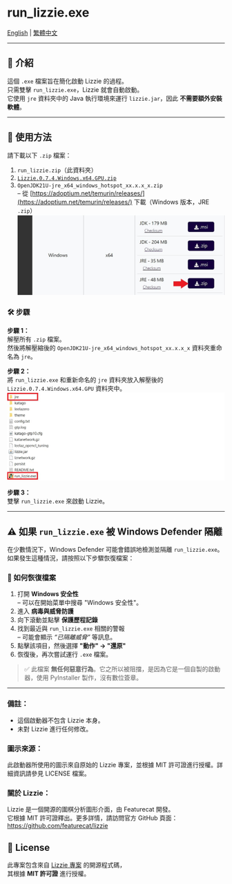 # run_lizzie.exe

[English](./README.md) | [繁體中文](./README.zh-TW.md)

---

## 🧩 介紹

這個 `.exe` 檔案旨在簡化啟動 Lizzie 的過程。  
只需雙擊 `run_lizzie.exe`，Lizzie 就會自動啟動。  
它使用 `jre` 資料夾中的 Java 執行環境來運行 `lizzie.jar`，因此 **不需要額外安裝軟體**。

---

## 🚀 使用方法

請下載以下 `.zip` 檔案：

1. `run_lizzie.zip`（此資料夾）
2. [`Lizzie.0.7.4.Windows.x64.GPU.zip`](https://github.com/featurecat/lizzie/releases/download/0.7.4/Lizzie.0.7.4.Windows.x64.GPU.zip)
3. `OpenJDK21U-jre_x64_windows_hotspot_xx.x.x_x.zip`  
   – 從 [https://adoptium.net/temurin/releases/](https://adoptium.net/temurin/releases/) 下載（Windows 版本，JRE `.zip`）  
   ![JRE](images/jre.jpg)

### 🛠 步驟

**步驟 1：**  
解壓所有 `.zip` 檔案。  
然後將解壓縮後的 `OpenJDK21U-jre_x64_windows_hotspot_xx.x.x_x` 資料夾重命名為 `jre`。

**步驟 2：**  
將 `run_lizzie.exe` 和重新命名的 `jre` 資料夾放入解壓後的 `Lizzie.0.7.4.Windows.x64.GPU` 資料夾中。  
![JRE](images/files.jpg)

**步驟 3：**  
雙擊 `run_lizzie.exe` 來啟動 Lizzie。

---

## ⚠️ 如果 `run_lizzie.exe` 被 Windows Defender 隔離

在少數情況下，Windows Defender 可能會錯誤地檢測並隔離 `run_lizzie.exe`。如果發生這種情況，請按照以下步驟恢復檔案：

### 🔄 如何恢復檔案

1. 打開 **Windows 安全性**  
   – 可以在開始菜單中搜尋 "Windows 安全性"。
2. 進入 **病毒與威脅防護**
3. 向下滾動並點擊 **保護歷程記錄**
4. 找到最近與 `run_lizzie.exe` 相關的警報  
   – 可能會顯示 *“已隔離威脅”* 等訊息。
5. 點擊該項目，然後選擇 **"動作" → "還原"**
6. 恢復後，再次嘗試運行 `.exe` 檔案。

> ✅ 此檔案 **無任何惡意行為**。它之所以被阻擋，是因為它是一個自製的啟動器，使用 PyInstaller 製作，沒有數位簽章。

---

### 備註：
- 這個啟動器不包含 Lizzie 本身。
- 未對 Lizzie 進行任何修改。

### 圖示來源：
此啟動器所使用的圖示來自原始的 Lizzie 專案，並根據 MIT 許可證進行授權。詳細資訊請參見 LICENSE 檔案。

### 關於 Lizzie：
Lizzie 是一個開源的圍棋分析圖形介面，由 Featurecat 開發。  
它根據 MIT 許可證釋出。更多詳情，請訪問官方 GitHub 頁面：  
https://github.com/featurecat/lizzie

## 📄 License

此專案包含來自 [Lizzie 專案](https://github.com/featurecat/lizzie) 的開源程式碼，  
其根據 **MIT 許可證** 進行授權。
